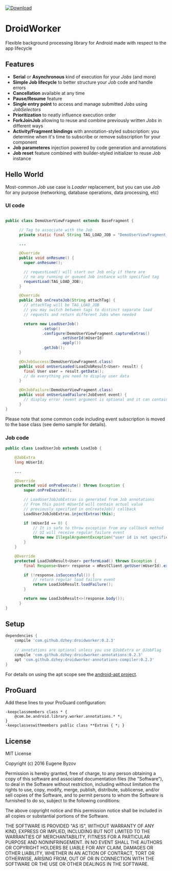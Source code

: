  [ ![Download](https://api.bintray.com/packages/dzhey/maven/droidworker/images/download.svg) ](https://bintray.com/dzhey/maven/droidworker/_latestVersion) 
# DroidWorker
Flexible background processing library for Android made with respect to the app lifecycle
## Features
 * __Serial__ or __Asynchronous__ kind of execution for your _Jobs_ (and more)
 * __Simple Job lifecycle__ to better structure your _Job_ code and handle errors
 * __Cancellation__ available at any time
 * __Pause/Resume__ feature
 * __Single entry point__ to access and manage submitted _Jobs_ using _JobSelectors_
 * __Prioritization__ to neatly influence execution order
 * __ForkJoinJob__ allowing to reuse and combine previously written _Jobs_ in different ways
 * __Activity/Fragment bindings__ with annotation-styled subscription: you determine when it's time to subscribe or remove subscription for your component
 * __Job parameteres__ injection powered by code generation and annotations
 * __Job reset__ feature combined with builder-styled initializer to reuse _Job_ instance

## Hello World
Most-common _Job_ use case is _Loader_ replacement, but you can use _Job_ for any purpose (networking, database operations, data processing, etc)

### UI code
```java

public class DemoUserViewFragment extends BaseFragment {

      // Tag to associate with the Job
      private static final String TAG_LOAD_JOB = "DemoUserViewFragment_User_Loader";

      ...

      @Override
      public void onResume() {
        super.onResume();

        // requestLoad() will start our Job only if there are
        // no any running or queued Job instance with specified tag
        requestLoad(TAG_LOAD_JOB);
      }

      @Override
      public Job onCreateJob(String attachTag) {
        // attachTag will be TAG_LOAD_JOB
        // you may switch between tags to distinct separate load
        // requests and return different Jobs when needed

        return new LoadUserJob()
                .setup()
                .configure(DemoUserViewFragment.captureExtras()
                        .setUserId(mUserId)
                        .apply())
                .getJob();
      }

      @OnJobSuccess(DemoUserViewFragment.class)
      public void onUserLoaded(LoadJobResult<User> result) {
        final User user = result.getData();
        // do everything you need to display user data
      }

      @OnJobFailure(DemoUserViewFragment.class)
      public void onUserLoadFailure(JobEvent event) {
        // display error (event argument is optional and it can contain detailed error info)
      }
}
```
Please note that some common code including event subscription is moved to the base class (see demo sample for details).

### Job code
```java
public class LoadUserJob extends LoadJob {

    @JobExtra
    long mUserId;

    ...

    @Override
    protected void onPreExecute() throws Exception {
        super.onPreExecute();

        // LoadUserJobJobExtras is generated from Job annotations
        // From this point mUserId will contain actual value
        // previously specified in onCreateJob() callback
        LoadUserJobJobExtras.injectExtras(this);

        if (mUserId == 0) {
            // It is safe to throw exception from any callback method
            // UI will receive regular failure event
            throw new IllegalArgumentException("user id is not specified");
        }
    }

    @Override
    protected LoadJobResult<User> performLoad() throws Exception {
        final Response<User> response = mRestClient.getUser(mUserId).execute();

        if (!response.isSuccessful()) {
            // return regular load failure event
            return LoadJobResult.loadFailure();
        }

        return new LoadJobResult<>(response.body());
      }
}
```
## Setup
```groovy
dependencies {
    compile 'com.github.dzhey:droidworker:0.2.3'
    
    // annotations are optional unless you use @JobExtra or @JobFlag
    compile 'com.github.dzhey:droidworker-annotations:0.2.3'
    apt 'com.github.dzhey:droidworker-annotations-compiler:0.2.3'
}
```
For details on using the apt scope see the [android-apt project](https://bitbucket.org/hvisser/android-apt).
## ProGuard
Add these lines to your ProGuard configuration:
```
-keepclassmembers class * {
    @com.be.android.library.worker.annotations.* *;
}
-keepclasseswithmembers public class **Extras { *; }
```

## License
MIT License

Copyright (c) 2016 Eugene Byzov

Permission is hereby granted, free of charge, to any person obtaining a copy
of this software and associated documentation files (the "Software"), to deal
in the Software without restriction, including without limitation the rights
to use, copy, modify, merge, publish, distribute, sublicense, and/or sell
copies of the Software, and to permit persons to whom the Software is
furnished to do so, subject to the following conditions:

The above copyright notice and this permission notice shall be included in all
copies or substantial portions of the Software.

THE SOFTWARE IS PROVIDED "AS IS", WITHOUT WARRANTY OF ANY KIND, EXPRESS OR
IMPLIED, INCLUDING BUT NOT LIMITED TO THE WARRANTIES OF MERCHANTABILITY,
FITNESS FOR A PARTICULAR PURPOSE AND NONINFRINGEMENT. IN NO EVENT SHALL THE
AUTHORS OR COPYRIGHT HOLDERS BE LIABLE FOR ANY CLAIM, DAMAGES OR OTHER
LIABILITY, WHETHER IN AN ACTION OF CONTRACT, TORT OR OTHERWISE, ARISING FROM,
OUT OF OR IN CONNECTION WITH THE SOFTWARE OR THE USE OR OTHER DEALINGS IN THE
SOFTWARE.